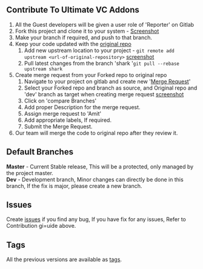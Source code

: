 ## Contribute To Ultimate VC Addons

1. All the Guest developers will be given a user role of 'Reporter' on Gitlab
2. Fork this project and clone it to your system - [Screenshot](http://bsf.io/j4b7y)
3. Make your branch if required, and push to that branch.
4. Keep your code updated with the [original repo](http://git.brainstormforce.com/wp-sharks/Ultimate_VC_Addons/)
   1. Add new upstream location to your project - `git remote add upstream <url-of-original-repository>` [screenshot](http://bsf.io/gy6eo)
   2. Pull latest changes from the branch 'shark '`git pull --rebase upstream shark`
4. Create merge request from your Forked repo to original repo
   1. Navigate to your project on gitlab and create new '[Merge Request](http://bsf.io/a10ht)'
   2. Select your Forked repo and branch as source, and Original repo and 'dev' branch as target when creating merge request [screenshot](http://bsf.io/s07ml)
   3. Click on 'compare Branches'
   4. Add proper Description for the merge request.
   5. Assign merge request to 'Amit'
   6. Add appropriate labels, If required.
   7. Submit the Merge Request.
5. Our team will merge the code to original repo after they review it.


## Default Branches

**Master** - Current Stable release, This will be a protected, only managed by the project master.  
**Dev** - Development branch, Minor changes can directly be done in this branch, If the fix is major, please create a new branch.  

## Issues

Create [issues](http://git.brainstormforce.com/wp-sharks/Ultimate_VC_Addons/issues) if you find any bug, If you have fix for any issues, Refer to Contribution gi=uide above.

## Tags

All the previous versions are available as [tags](http://git.brainstormforce.com/wp-sharks/Ultimate_VC_Addons/tags).